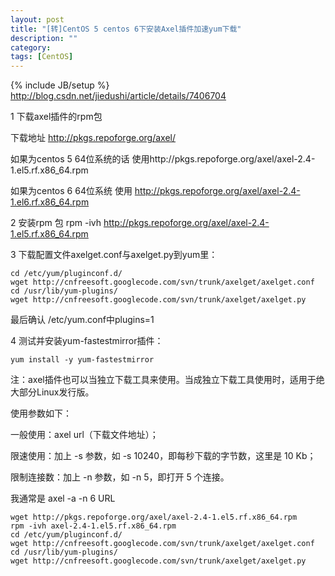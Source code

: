 ```yaml
---
layout: post
title: "[转]CentOS 5 centos 6下安装Axel插件加速yum下载"
description: ""
category:
tags: [CentOS]
---
```

{% include JB/setup %}
<http://blog.csdn.net/jiedushi/article/details/7406704>

1  下载axel插件的rpm包

下载地址 http://pkgs.repoforge.org/axel/

如果为centos 5  64位系统的话 使用http://pkgs.repoforge.org/axel/axel-2.4-1.el5.rf.x86_64.rpm

如果为centos 6  64位系统  使用 http://pkgs.repoforge.org/axel/axel-2.4-1.el6.rf.x86_64.rpm

2  安装rpm 包    rpm -ivh http://pkgs.repoforge.org/axel/axel-2.4-1.el5.rf.x86_64.rpm

3  下载配置文件axelget.conf与axelget.py到yum里：

    cd /etc/yum/pluginconf.d/
    wget http://cnfreesoft.googlecode.com/svn/trunk/axelget/axelget.conf
    cd /usr/lib/yum-plugins/
    wget http://cnfreesoft.googlecode.com/svn/trunk/axelget/axelget.py

最后确认 /etc/yum.conf中plugins=1

4  测试并安装yum-fastestmirror插件：

    yum install -y yum-fastestmirror

注：axel插件也可以当独立下载工具来使用。当成独立下载工具使用时，适用于绝大部分Linux发行版。

使用参数如下：

一般使用：axel url（下载文件地址）；

限速使用：加上 -s 参数，如 -s 10240，即每秒下载的字节数，这里是 10 Kb；

限制连接数：加上 -n 参数，如 -n 5，即打开 5 个连接。

我通常是 axel -a -n 6 URL

    wget http://pkgs.repoforge.org/axel/axel-2.4-1.el5.rf.x86_64.rpm
    rpm -ivh axel-2.4-1.el5.rf.x86_64.rpm
    cd /etc/yum/pluginconf.d/
    wget http://cnfreesoft.googlecode.com/svn/trunk/axelget/axelget.conf
    cd /usr/lib/yum-plugins/
    wget http://cnfreesoft.googlecode.com/svn/trunk/axelget/axelget.py
